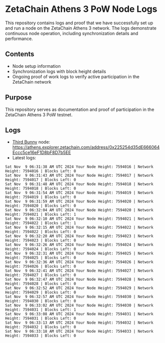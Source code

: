 # ZetaChain Athens 3 PoW Node Logs
This repository contains logs and proof that we have successfully set up and run a node on the ZetaChain Athens 3 network. The logs demonstrate continuous node operation, including synchronization details and performance.

## Contents
- Node setup information
- Synchronization logs with block height details
- Ongoing proof of work logs to verify active participation in the ZetaChain network

## Purpose
This repository serves as documentation and proof of participation in the ZetaChain Athens 3 PoW testnet.

## Logs

- [Third Bunny](https://thirdbunny.xyz/) node: https://athens.explorer.zetachain.com/address/0x225254d35dE666064Eccc5ce16eF1D8bF8D7b5EE
- Latest logs:
```
Sat Nov  9 06:31:38 AM UTC 2024 Your Node Height: 7594016 | Network Height: 7594016 | Blocks Left: 0
Sat Nov  9 06:31:43 AM UTC 2024 Your Node Height: 7594017 | Network Height: 7594017 | Blocks Left: 0
Sat Nov  9 06:31:48 AM UTC 2024 Your Node Height: 7594018 | Network Height: 7594018 | Blocks Left: 0
Sat Nov  9 06:31:54 AM UTC 2024 Your Node Height: 7594019 | Network Height: 7594019 | Blocks Left: 0
Sat Nov  9 06:31:59 AM UTC 2024 Your Node Height: 7594020 | Network Height: 7594020 | Blocks Left: 0
Sat Nov  9 06:32:04 AM UTC 2024 Your Node Height: 7594020 | Network Height: 7594021 | Blocks Left: 1
Sat Nov  9 06:32:10 AM UTC 2024 Your Node Height: 7594021 | Network Height: 7594022 | Blocks Left: 1
Sat Nov  9 06:32:15 AM UTC 2024 Your Node Height: 7594022 | Network Height: 7594022 | Blocks Left: 0
Sat Nov  9 06:32:20 AM UTC 2024 Your Node Height: 7594023 | Network Height: 7594023 | Blocks Left: 0
Sat Nov  9 06:32:26 AM UTC 2024 Your Node Height: 7594024 | Network Height: 7594024 | Blocks Left: 0
Sat Nov  9 06:32:31 AM UTC 2024 Your Node Height: 7594025 | Network Height: 7594025 | Blocks Left: 0
Sat Nov  9 06:32:36 AM UTC 2024 Your Node Height: 7594026 | Network Height: 7594026 | Blocks Left: 0
Sat Nov  9 06:32:41 AM UTC 2024 Your Node Height: 7594027 | Network Height: 7594027 | Blocks Left: 0
Sat Nov  9 06:32:47 AM UTC 2024 Your Node Height: 7594028 | Network Height: 7594028 | Blocks Left: 0
Sat Nov  9 06:32:52 AM UTC 2024 Your Node Height: 7594029 | Network Height: 7594029 | Blocks Left: 0
Sat Nov  9 06:32:57 AM UTC 2024 Your Node Height: 7594030 | Network Height: 7594030 | Blocks Left: 0
Sat Nov  9 06:33:02 AM UTC 2024 Your Node Height: 7594030 | Network Height: 7594031 | Blocks Left: 1
Sat Nov  9 06:33:08 AM UTC 2024 Your Node Height: 7594031 | Network Height: 7594031 | Blocks Left: 0
Sat Nov  9 06:33:13 AM UTC 2024 Your Node Height: 7594032 | Network Height: 7594032 | Blocks Left: 0
Sat Nov  9 06:33:18 AM UTC 2024 Your Node Height: 7594033 | Network Height: 7594033 | Blocks Left: 0
```
